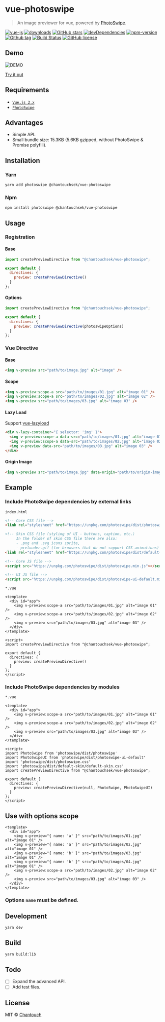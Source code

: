 # vue-photoswipe

> An image previewer for vue, powered by [PhotoSwipe](https://github.com/dimsemenov/PhotoSwipe).

[![vue-js](https://img.shields.io/badge/vue.js-2.x-brightgreen.svg?maxAge=604800)](https://vuejs.org/)
[![downloads](https://img.shields.io/npm/dt/@chantouchsek/vue-photoswipe.svg)](http://npm-stats.com/~packages/@chantouchsek/vue-photoswipe)
[![GitHub stars](https://img.shields.io/github/stars/Chantouch/vue-photoswipe.svg)](https://github.com/Chantouch/vue-photoswipe/stargazers)
[![devDependencies](https://img.shields.io/david/dev/Chantouch/vue-photoswipe.svg)](https://david-dm.org/Chantouch/vue-photoswipe?type=dev)
[![npm-version](https://img.shields.io/npm/v/@chantouchsek/vue-photoswipe.svg?maxAge=3600)](https://www.npmjs.com/package/@chantouchsek/vue-photoswipe)
[![Github tag](https://img.shields.io/github/tag/Chantouch/vue-photoswipe.svg?maxAge=3600)](https://github.com/Chantouch/vue-photoswipe/)
[![Build Status](https://travis-ci.org/Chantouch/vue-photoswipe.svg?branch=master)](https://travis-ci.org/Chantouch/vue-photoswipe)
[![GitHub license](https://img.shields.io/github/license/Chantouch/vue-photoswipe.svg)](https://github.com/Chantouch/vue-photoswipe/blob/master/LICENSE)

## Demo

![DEMO](https://repository-images.githubusercontent.com/194109246/dc703a00-9b42-11e9-920a-e84b3b3b7ac3)

[Try it out](https://chantouch.github.io/vue-photoswipe/)

## Requirements

- [`Vue.js 2.x`](https://cn.vuejs.org/)
- [`PhotoSwipe`](https://github.com/dimsemenov/PhotoSwipe)

## Advantages

- Simple API.
- Small bundle size: 15.3KB (5.6KB gzipped, without PhotoSwipe & Promise polyfill).

## Installation

### Yarn
```bash
yarn add photoswipe @chantouchsek/vue-photoswipe
```

### Npm
```bash
npm install photoswipe @chantouchsek/vue-photoswipe
```

## Usage

### Registration

#### Base

```js
import createPreviewDirective from "@chantouchsek/vue-photoswipe";

export default {
  directives: {
    preview: createPreviewDirective()
  }
};
```

#### Options

```js
import createPreviewDirective from "@chantouchsek/vue-photoswipe";

export default {
  directives: {
    preview: createPreviewDirective(photoswipeOptions)
  }
};
```

### Vue Directive

#### Base

```html
<img v-preview src="path/to/image.jpg" alt="image" />
```

#### Scope

```html
<img v-preview:scope-a src="path/to/images/01.jpg" alt="image 01" />
<img v-preview:scope-a src="path/to/images/02.jpg" alt="image 02" />
<img v-preview src="path/to/images/03.jpg" alt="image 03" />
```

#### Lazy Load

Support [vue-lazyload](https://github.com/hilongjw/vue-lazyload)

```html
<div v-lazy-container="{ selector: 'img' }">
  <img v-preview:scope-a data-src="path/to/images/01.jpg" alt="image 01" />
  <img v-preview:scope-a data-src="path/to/images/02.jpg" alt="image 02" />
  <img v-preview data-src="path/to/images/03.jpg" alt="image 03" />
</div>
```

#### Origin Image

```html
<img v-preview src="path/to/image.jpg" data-origin="path/to/origin-image.jpg" alt="image" />
```

## Example

### Include PhotoSwipe dependencies by external links

`index.html`

```html
<!-- Core CSS file -->
<link rel="stylesheet" href="https://unpkg.com/photoswipe/dist/photoswipe.css" />

<!-- Skin CSS file (styling of UI - buttons, caption, etc.)
     In the folder of skin CSS file there are also:
     - .png and .svg icons sprite, 
     - preloader.gif (for browsers that do not support CSS animations) -->
<link rel="stylesheet" href="https://unpkg.com/photoswipe/dist/default-skin/default-skin.css" />

<!-- Core JS file -->
<script src="https://unpkg.com/photoswipe/dist/photoswipe.min.js"></script>

<!-- UI JS file -->
<script src="https://unpkg.com/photoswipe/dist/photoswipe-ui-default.min.js"></script>
```

`*.vue`

```vue
<template>
  <div id="app">
    <img v-preview:scope-a src="path/to/images/01.jpg" alt="image 01" />
    <img v-preview:scope-a src="path/to/images/02.jpg" alt="image 02" />
    <img v-preview src="path/to/images/03.jpg" alt="image 03" />
  </div>
</template>

<script>
import createPreviewDirective from "@chantouchsek/vue-photoswipe";

export default {
  directives: {
    preview: createPreviewDirective()
  }
};
</script>
```

### Include PhotoSwipe dependencies by modules

`*.vue`

```vue
<template>
  <div id="app">
    <img v-preview:scope-a src="path/to/images/01.jpg" alt="image 01" />
    <img v-preview:scope-a src="path/to/images/02.jpg" alt="image 02" />
    <img v-preview src="path/to/images/03.jpg" alt="image 03" />
  </div>
</template>

<script>
import PhotoSwipe from 'photoswipe/dist/photoswipe'
import PhotoSwipeUI from 'photoswipe/dist/photoswipe-ui-default'
import 'photoswipe/dist/photoswipe.css'
import 'photoswipe/dist/default-skin/default-skin.css'
import createPreviewDirective from "@chantouchsek/vue-photoswipe";

export default {
  directives: {
    preview: createPreviewDirective(null, PhotoSwipe, PhotoSwipeUI)
  }
};
</script>
```

## Use with options scope
```vue
<template>
  <div id="app">
    <img v-preview="{ name: 'a' }" src="path/to/images/01.jpg" alt="image 01" />
    <img v-preview="{ name: 'a' }" src="path/to/images/02.jpg" alt="image 01" />
    <img v-preview="{ name: 'b' }" src="path/to/images/03.jpg" alt="image 01" />
    <img v-preview="{ name: 'b' }" src="path/to/images/04.jpg" alt="image 01" />
    <img v-preview:scope-a src="path/to/images/02.jpg" alt="image 02" />
    <img v-preview src="path/to/images/03.jpg" alt="image 03" />
  </div>
</template>
```

### Options `name` must be defined.

## Development

```bash
yarn dev
```

## Build

```bash
yarn build:lib
```

## Todo

- [ ] Expand the advanced API. 
- [ ] Add test files.

## License

MIT © [Chantouch](https://github.com/Chantouch)
